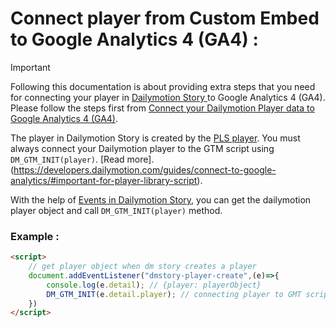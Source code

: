 # Connect player from Custom Embed to Google Analytics 4 (GA4) :

> [!IMPORTANT]  
> Following this documentation is about providing extra steps that you need for connecting your player in [Dailymotion Story
](https://dmvs-apac.github.io/dynamic-preview/story) to Google Analytics 4 (GA4). Please follow the steps first from [Connect your Dailymotion Player data to Google Analytics 4 (GA4)](https://developers.dailymotion.com/guides/connect-to-google-analytics/).

The player in Dailymotion Story is created by the [PLS player](https://developers.dailymotion.com/player/#player-library-script). You must always connect your Dailymotion player to the GTM script using `DM_GTM_INIT(player)`. [Read more].(https://developers.dailymotion.com/guides/connect-to-google-analytics/#important-for-player-library-script).

With the help of [Events in Dailymotion Story](https://dmvs-apac.github.io/dynamic-preview/story#events), you can get the dailymotion player object and call `DM_GTM_INIT(player)` method.

### Example : 
```html
<script>
    // get player object when dm story creates a player
    document.addEventListener("dmstory-player-create",(e)=>{
        console.log(e.detail); // {player: playerObject}
        DM_GTM_INIT(e.detail.player); // connecting player to GMT script
    })
</script>
```

